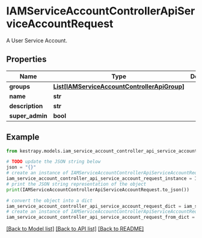 # IAMServiceAccountControllerApiServiceAccountRequest

A User Service Account.

## Properties

Name | Type | Description | Notes
------------ | ------------- | ------------- | -------------
**groups** | [**List[IAMServiceAccountControllerApiGroup]**](IAMServiceAccountControllerApiGroup.md) |  | 
**name** | **str** |  | 
**description** | **str** |  | 
**super_admin** | **bool** |  | 

## Example

```python
from kestrapy.models.iam_service_account_controller_api_service_account_request import IAMServiceAccountControllerApiServiceAccountRequest

# TODO update the JSON string below
json = "{}"
# create an instance of IAMServiceAccountControllerApiServiceAccountRequest from a JSON string
iam_service_account_controller_api_service_account_request_instance = IAMServiceAccountControllerApiServiceAccountRequest.from_json(json)
# print the JSON string representation of the object
print(IAMServiceAccountControllerApiServiceAccountRequest.to_json())

# convert the object into a dict
iam_service_account_controller_api_service_account_request_dict = iam_service_account_controller_api_service_account_request_instance.to_dict()
# create an instance of IAMServiceAccountControllerApiServiceAccountRequest from a dict
iam_service_account_controller_api_service_account_request_from_dict = IAMServiceAccountControllerApiServiceAccountRequest.from_dict(iam_service_account_controller_api_service_account_request_dict)
```
[[Back to Model list]](../README.md#documentation-for-models) [[Back to API list]](../README.md#documentation-for-api-endpoints) [[Back to README]](../README.md)


